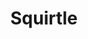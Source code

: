 ---
title: Squirtle
intro: Squirtle's shell is not merely used for protection. The shell's rounded shape and the grooves on its surface help minimize resistance in water, enabling this Pokémon to swim at high speeds. 
category: Tiny Turtle
height: 1' 08"
weight: 19.8lbs
---